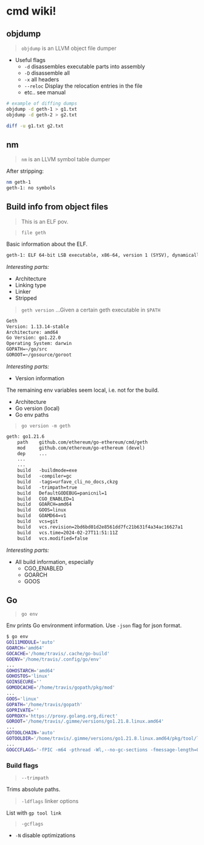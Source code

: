 # cmd wiki!

## objdump

> `objdump` is an LLVM object file dumper

- Useful flags
  - `-d` disassembles executable parts into assembly
  - `-D` disassemble all
  - `-x` all headers
  - `--reloc` Display the relocation entries in the file
  - etc.. see manual

```sh
# example of diffing dumps
objdump -d geth-1 > g1.txt
objdump -d geth-2 > g2.txt

diff -u g1.txt g2.txt
```

## nm

> `nm` is an LLVM symbol table dumper

After stripping:

```sh
nm geth-1
geth-1: no symbols
```

## Build info from object files

> This is an ELF pov.

> `file geth`

Basic information about the ELF.

```txt
geth-1: ELF 64-bit LSB executable, x86-64, version 1 (SYSV), dynamically linked, interpreter /lib64/ld-linux-x86-64.so.2, for GNU/Linux 3.2.0, stripped
```

_Interesting parts:_

- Architecture
- Linking type
- Linker
- Stripped

> `geth version`
> ...Given a certain geth executable in `$PATH`

```txt
Geth
Version: 1.13.14-stable
Architecture: amd64
Go Version: go1.22.0
Operating System: darwin
GOPATH=~/go/src
GOROOT=~/gosource/goroot
```

_Interesting parts:_

- Version information

The remaining env variables seem local, i.e. not for the build.

- Architecture
- Go version (local)
- Go env paths

> `go version -m geth`

```txt
geth: go1.21.6
	path	github.com/ethereum/go-ethereum/cmd/geth
	mod	    github.com/ethereum/go-ethereum	(devel)
    dep     ...
    ...
    ...
	build	-buildmode=exe
	build	-compiler=gc
	build	-tags=urfave_cli_no_docs,ckzg
	build	-trimpath=true
	build	DefaultGODEBUG=panicnil=1
	build	CGO_ENABLED=1
	build	GOARCH=amd64
	build	GOOS=linux
	build	GOAMD64=v1
	build	vcs=git
	build	vcs.revision=2bd6bd01d2e8561dd7fc21b631f4a34ac16627a1
	build	vcs.time=2024-02-27T11:51:11Z
	build	vcs.modified=false
```

_Interesting parts:_

- All build information, especially
  - CGO_ENABLED
  - GOARCH
  - GOOS

## Go

> `go env`

Env prints Go environment information. Use `-json` flag for json format.

```sh
$ go env
GO111MODULE='auto'
GOARCH='amd64'
GOCACHE='/home/travis/.cache/go-build'
GOENV='/home/travis/.config/go/env'
...
GOHOSTARCH='amd64'
GOHOSTOS='linux'
GOINSECURE=''
GOMODCACHE='/home/travis/gopath/pkg/mod'
...
GOOS='linux'
GOPATH='/home/travis/gopath'
GOPRIVATE=''
GOPROXY='https://proxy.golang.org,direct'
GOROOT='/home/travis/.gimme/versions/go1.21.8.linux.amd64'
...
GOTOOLCHAIN='auto'
GOTOOLDIR='/home/travis/.gimme/versions/go1.21.8.linux.amd64/pkg/tool/linux_amd64'
...
GOGCCFLAGS='-fPIC -m64 -pthread -Wl,--no-gc-sections -fmessage-length=0 -fdebug-prefix-map=/tmp/go-build1824594803=/tmp/go-build -gno-record-gcc-switches'
```

### Build flags

> `--trimpath`

Trims absolute paths.

> `-ldflags` linker options

List with `gp tool link`

> `-gcflags`

- `-N` disable optimizations
